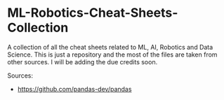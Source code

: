 # ML-Robotics-Cheat-Sheets-Collection
A collection of all the cheat sheets related to ML, AI, Robotics and Data Science. This is just a repository and the most of the files are taken from other sources. I will be adding the due credits soon.

Sources:
* https://github.com/pandas-dev/pandas
